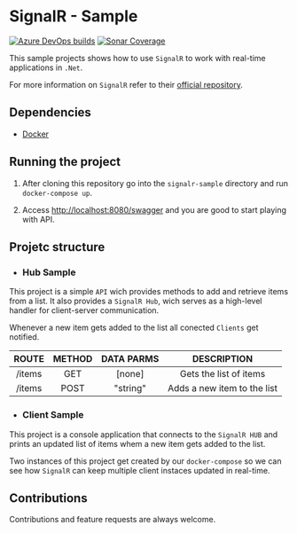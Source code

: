 # SignalR - Sample

[![Azure DevOps builds](https://img.shields.io/azure-devops/build/raschmitt/7618d927-8467-43e2-b5e9-1aeddc1fbfdc/25?label=Build&style=flat-square)](https://dev.azure.com/raschmitt/raschmitt/_build?definitionId=25)
[![Sonar Coverage](https://img.shields.io/sonar/coverage/raschmitt_signalr-sample?label=Code%20Coverage&server=https%3A%2F%2Fsonarcloud.io&style=flat-square)](https://sonarcloud.io/dashboard?id=raschmitt_signalr-sample)

This sample projects shows how to use `SignalR` to work with real-time applications in `.Net`.

For more information on `SignalR` refer to their [official repository](https://github.com/dotnet/aspnetcore/tree/main/src/SignalR).

## Dependencies 

- [Docker](https://docs.docker.com/get-docker/)

## Running the project

1. After cloning this repository go into the `signalr-sample` directory and run `docker-compose up`.

2. Access [http://localhost:8080/swagger](http://localhost/swagger) and you are good to start playing with API.

## Projetc structure

- ### Hub Sample

This project is a simple `API` wich provides methods to add and retrieve items from a list. It also provides a `SignalR Hub`, wich serves as a high-level handler for client-server communication.

Whenever a new item gets added to the list all conected `Clients` get notified.

| ROUTE | METHOD | DATA PARMS | DESCRIPTION |
| :---: | :---: | :---: | :---: |
| /items | GET | [none] | Gets the list of items
| /items | POST | "string" | Adds a new item to the list

- ### Client Sample

This project is a console application that connects to the `SignalR HUB` and prints an updated list of items whem a new item gets added to the list.

Two instances of this project get created by our `docker-compose` so we can see how `SignalR` can keep multiple client instaces updated in real-time.

## Contributions

  Contributions and feature requests are always welcome.
